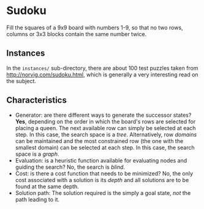 # Sudoku

Fill the squares of a 9x9 board with numbers 1-9, so that no two rows, columns
or 3x3 blocks contain the same number twice.

## Instances

In the ``instances/`` sub-directory, there are about 100 test puzzles taken from
http://norvig.com/sudoku.html, which is generally a very interesting read on
the subject.

## Characteristics

- Generator: are there different ways to generate the successor states? **Yes**,
  depending on the order in which the board's rows are selected for placing a
  queen. The next available row can simply be selected at each step. In this
  case, the search space is a _tree_.
  Alternatively, row _domains_ can be
  maintained and the most constrained row (the one with the smallest domain) can
  be selected at each step. In this case, the search space is a _graph_.
- Evaluation: is a heuristic function available for evaluating nodes and
  guiding the search? No, the search is _blind_.
- Cost: is there a cost function that needs to be minimized? No, the only cost
  associated with a solution is its _depth_ and all solutions are to be found
  at the same depth.
- Solution path: The solution required is the simply a goal state, _not_ the
  path leading to it.
